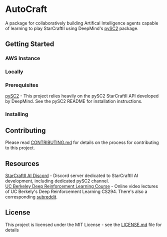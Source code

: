 # AutoCraft
A package for collaboratively building Artifical Intelligence agents capable of learning to play StarCraftII using DeepMind's [pySC2](https://github.com/deepmind/pysc2) package.

## Getting Started

### AWS Instance



### Locally

### Prerequisites

[pySC2](https://github.com/deepmind/pysc2) - This project relies heavily on the pySC2 StarCraftII API developed by DeepMind. See the pySC2 README for installation instructions.


### Installing


## Contributing

Please read [CONTRIBUTING.md](CONTRIBUTING.md) for details on the process for contributing to this project.

## Resources

[StarCraftII AI Discord](https://discordapp.com/invite/qTZ65sh) - Discord server dedicated to StarCraftII AI development, including dedicated pySC2 channel.    
[UC Berkeley Deep Reinforcement Learning Course](https://www.youtube.com/playlist?list=PLkFD6_40KJIwTmSbCv9OVJB3YaO4sFwkX) - Online video lectures of UC Berkely's Deep Reinforcement Learning CS294. There's also a corresponding [subreddit](https://www.reddit.com/r/berkeleydeeprlcourse).

## License

This project is licensed under the MIT License - see the [LICENSE.md](LICENSE.md) file for details


